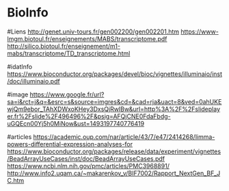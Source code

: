 # BioInfo


#Liens
http://genet.univ-tours.fr/gen002200/gen002201.htm
https://www-lmgm.biotoul.fr/enseignements/MABS/transcriptome.pdf
http://silico.biotoul.fr/enseignement/m1-mabs/transcriptome/TD_transcriptome.html

#idatInfo
https://www.bioconductor.org/packages/devel/bioc/vignettes/illuminaio/inst/doc/illuminaio.pdf


#image
https://www.google.fr/url?sa=i&rct=j&q=&esrc=s&source=imgres&cd=&cad=rja&uact=8&ved=0ahUKEwjQm9ebor_TAhXDWxoKHey3DxsQjRwIBw&url=http%3A%2F%2Fslideplayer.fr%2Fslide%2F496496%2F&psig=AFQjCNE0FdaFbdg-uGQEcn00Yj5h0MiNow&ust=1493197740776419

#articles
https://academic.oup.com/nar/article/43/7/e47/2414268/limma-powers-differential-expression-analyses-for
https://www.bioconductor.org/packages/release/data/experiment/vignettes/BeadArrayUseCases/inst/doc/BeadArrayUseCases.pdf
https://www.ncbi.nlm.nih.gov/pmc/articles/PMC3968891/
http://www.info2.uqam.ca/~makarenkov_v/BIF7002/Rapport_NextGen_BF_JC.htm